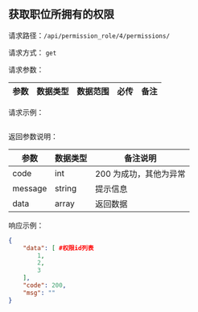 ## 获取职位所拥有的权限



请求路径：`/api/permission_role/4/permissions/`

请求方式： `get`

请求参数： 

| 参数      | 数据类型 | 数据范围 | 必传 | 备注                                             |
| --------- | -------- | -------- | ---- | ------------------------------------------------ |


请求示例：

```

```



返回参数说明：

| 参数    | 数据类型 | 备注说明               |
| ------- | -------- | ---------------------- |
| code    | int      | 200 为成功，其他为异常 |
| message | string   | 提示信息               |
| data    | array    | 返回数据               |

响应示例：

```json
{
    "data": [ #权限id列表
        1,
        2,
        3
    ],
    "code": 200,
    "msg": ""
}
```